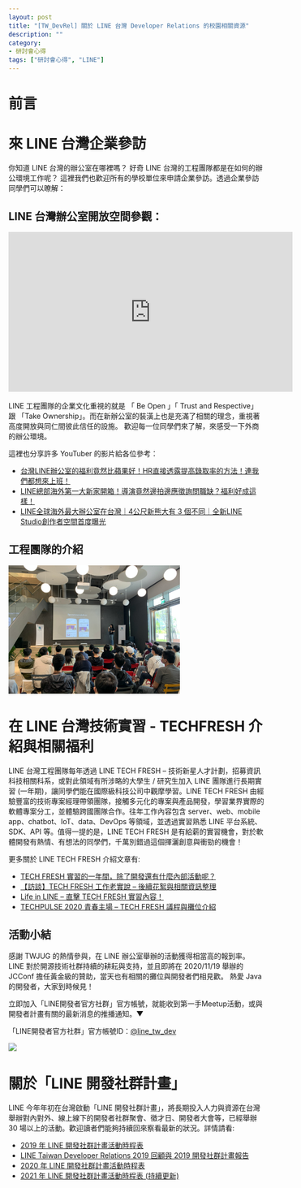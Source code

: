 ```yaml
---
layout: post
title: "[TW_DevRel] 關於 LINE 台灣 Developer Relations 的校園相關資源"
description: ""
category: 
- 研討會心得
tags: ["研討會心得", "LINE"]
---
```







# 前言





# 來 LINE 台灣企業參訪

你知道 LINE 台灣的辦公室在哪裡嗎？ 好奇 LINE 台灣的工程團隊都是在如何的辦公環境工作呢？ 這裡我們也歡迎所有的學校單位來申請企業參訪。透過企業參訪同學們可以暸解：

## LINE 台灣辦公室開放空間參觀：

<iframe width="560" height="315" src="https://www.youtube.com/embed/vy58Kabmus4" title="YouTube video player" frameborder="0" allow="accelerometer; autoplay; clipboard-write; encrypted-media; gyroscope; picture-in-picture" allowfullscreen></iframe>





LINE 工程團隊的企業文化重視的就是 「 Be Open 」「 Trust and Respective」 跟 「Take Ownership」。而在新辦公室的裝潢上也是充滿了相關的理念，重視著高度開放與同仁間彼此信任的設施。 歡迎每一位同學們來了解，來感受一下外商的辦公環境。

這裡也分享許多 YouTuber 的影片給各位參考：

- [台灣LINE辦公室的福利竟然比蘋果好！HR直接透露提高錄取率的方法！連我們都想來上班！](https://www.youtube.com/watch?v=u6Gt3gxHbS4)
- [LINE總部海外第一大新家開箱！導演竟然邊拍邊應徵詢問職缺？福利好成這樣！](https://www.youtube.com/watch?v=YXQE84_6gJM&t=285s)
- [LINE全球海外最大辦公室在台灣｜4公尺新熊大有 3 個不同｜全新LINE Studio創作者空間首度曝光](https://www.youtube.com/watch?v=LAul_sE0s5k) 



## 工程團隊的介紹





<img src="../images/2021/image-20220301163559895.png" alt="image-20220301163559895" style="zoom:33%;" />

# 在 LINE 台灣技術實習 - TECHFRESH 介紹與相關福利


LINE 台灣工程團隊每年透過 LINE TECH FRESH – 技術新星人才計劃，招募資訊科技相關科系，或對此領域有所涉略的大學生 / 研究生加入 LINE 團隊進行長期實習 (一年期)，讓同學們能在國際級科技公司中觀摩學習。LINE TECH FRESH 由經驗豐富的技術專案經理帶領團隊，接觸多元化的專案與產品開發，學習業界實際的軟體專案分工，並體驗跨國團隊合作。往年工作內容包含 server、web、mobile app、chatbot、IoT、data、DevOps 等領域，並透過實習熟悉 LINE 平台系統、SDK、API 等。值得一提的是，LINE TECH FRESH 是有給薪的實習機會，對於軟體開發有熱情、有想法的同學們，千萬別錯過這個揮灑創意與衝勁的機會！

更多關於 LINE TECH FRESH 介紹文章有:

- [TECH FRESH 實習的一年間，除了開發還有什麼內部活動呢？](https://engineering.linecorp.com/zh-hant/blog/line-tech-fresh-2020-graduate/)
- [【訪談】TECH FRESH 工作老實說 – 後續花絮與相關資訊整理](https://engineering.linecorp.com/zh-hant/blog/what-is-tech-fresh-interview/)
- [Life in LINE – 直擊 TECH FRESH 實習內容！](https://engineering.linecorp.com/zh-hant/blog/life-in-line-tech-fresh-sharing/)
- [TECHPULSE 2020 青春主場 – TECH FRESH 議程與攤位介紹](https://engineering.linecorp.com/zh-hant/blog/techpulse-2020-tech-fresh-session/)






## 活動小結

感謝 TWJUG 的熱情參與，在 LINE 辦公室舉辦的活動獲得相當高的報到率。 LINE 對於開源技術社群持續的耕耘與支持，並且即將在 2020/11/19 舉辦的 JCConf 擔任黃金級的贊助，當天也有相關的攤位與開發者們相見歡。 熱愛 Java 的開發者，大家到時候見！

立即加入「LINE開發者官方社群」官方帳號，就能收到第一手Meetup活動，或與開發者計畫有關的最新消息的推播通知。▼

「LINE開發者官方社群」官方帳號ID：[@line_tw_dev](https://lin.ee/s5RsZHo)

![](http://www.evanlin.com/images/2020/line-tw-dev-qr.png)

# 關於「LINE 開發社群計畫」

LINE 今年年初在台灣啟動「LINE 開發社群計畫」，將長期投入人力與資源在台灣舉辦對內對外、線上線下的開發者社群聚會、徵才日、開發者大會等，已經舉辦 30 場以上的活動。歡迎讀者們能夠持續回來察看最新的狀況。詳情請看:

- [2019 年 LINE 開發社群計畫活動時程表](https://engineering.linecorp.com/zh-hant/blog/line-taiwan-developer-relations-2019-plan/)
- [LINE Taiwan Developer Relations 2019 回顧與 2019 開發社群計畫報告](https://engineering.linecorp.com/zh-hant/blog/line-taiwan-developer-relations-2019/)
- [2020 年 LINE 開發社群計畫活動時程表](https://engineering.linecorp.com/zh-hant/blog/2020-line-tw-devrel/)
- [2021 年 LINE 開發社群計畫活動時程表 (持續更新)](https://engineering.linecorp.com/zh-hant/blog/2021-line-tw-devrel/)